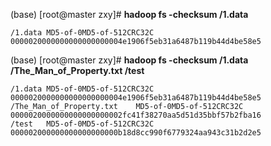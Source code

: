 

(base) [root@master zxy]# __hadoop fs -checksum /1.data__
```
/1.data	MD5-of-0MD5-of-512CRC32C	0000020000000000000000004e1906f5eb31a6487b119b44d4be58e5
```

(base) [root@master zxy]# __hadoop fs -checksum /1.data /The_Man_of_Property.txt /test__
```
/1.data	MD5-of-0MD5-of-512CRC32C	0000020000000000000000004e1906f5eb31a6487b119b44d4be58e5
/The_Man_of_Property.txt	MD5-of-0MD5-of-512CRC32C	0000020000000000000000002fc41f38270aa5d51d35bbf57b2fba16
/test	MD5-of-0MD5-of-512CRC32C	000002000000000000000000b18d8cc990f6779324aa943c31b2d2e5
```
